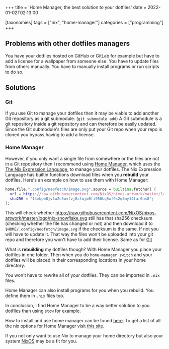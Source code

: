 +++
title = 'Home Manager, the best solution to your dotfiles'
date = 2022-01-02T02:13:00

[taxonomies]
tags = ["nix", "home-manager"]
categories = ["programming"]
+++
## Problems with other dotfiles managers

You have your dotfiles hosted on GitHub or GitLab for example but have to add a license for a wallpaper from someone else. You have to update files from others manually. You have to manually install programs or run scripts to do so.

## Solutions

### Git

If you use Git to manage your dotfiles then it may be viable to add another Git repository as a git submodule. (`git submodule add`) A Git submodule is a git repository inside a git repository and can therefore be easily updated. Since the Git submodule's files are only put your Git repo when your repo is cloned you bypass having to add a license.

### Home Manager

However, if you only want a single file from somewhere or the files are not in a Git repository then I recommend using [Home Manager](https://github.com/nix-community/home-manager), which uses the [The Nix Expression Language](https://nixos.wiki/wiki/Nix_Expression_Language), to manage your dotfiles. The Nix Expression Language has builtin functions download files when you **rebuild** your dotfiles. Here's an example on how to use them with Home Manager:
```nix
home.file.".config/neofetch/image.svg".source = builtins.fetchurl {
  url = https://raw.githubusercontent.com/NixOS/nixos-artwork/master/logo/nix-snowflake.svg;
  sha256 = "14mbpw8jv1w2c5wvfvj8clmjw0fi956bq5xf9s2q3my14far0as8";
};
```
This will check whether <https://raw.githubusercontent.com/NixOS/nixos-artwork/master/logo/nix-snowflake.svg> still has that sha256 checksum (checking whether the file has changed or not) and then download it to `$HOME/.config/neofetch/image.svg` if the checksum is the same. If not you will have to update it. That way the files won't be uploaded into your git repo and therefore you won't have to add their license. Same as for [Git](#git)

What is **rebuilding** my dotfiles though? With Home Manager you place your dotfiles in one folder. Then when you do `home-manager switch` and your dotfiles will be placed in their corresponding locations in your home directory.

You won't have to rewrite all of your dotfiles. They can be imported in `.nix` files.

Home Manager can also install programs for you when you rebuild. You define them in `.nix` files too.

In conclusion, I find Home Manager to be a way better solution to you dotfiles than using `stow` for example.

How to install and use home manager can be found [here](https://github.com/nix-community/home-manager). To get a list of all the nix options for Home Manager visit [this site](https://nix-community.github.io/home-manager/options.html).

If you not only want to use Nix to manage your home directory but also your system [NixOS](https://nixos.org/) may be a fit for you.
